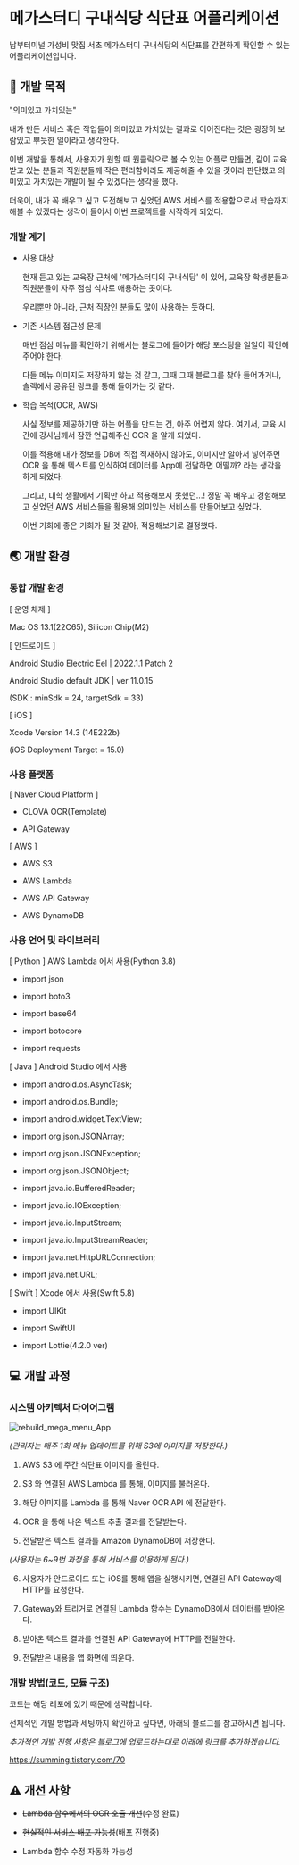 # 메가스터디 구내식당 식단표 어플리케이션

남부터미널 가성비 맛집 서초 메가스터디 구내식당의 식단표를 간편하게 확인할 수 있는 어플리케이션입니다.


## 🎯 개발 목적

"의미있고 가치있는"

내가 만든 서비스 혹은 작업들이 의미있고 가치있는 결과로 이어진다는 것은 굉장히 보람있고 뿌듯한 일이라고 생각한다.

이번 개발을 통해서, 사용자가 원할 때 원클릭으로 볼 수 있는 어플로 만들면, 같이 교육받고 있는 분들과 직원분들께 작은 편리함이라도 제공해줄 수 있을 것이라 판단했고 의미있고 가치있는 개발이 될 수 있겠다는 생각을 했다.

더욱이, 내가 꼭 배우고 싶고 도전해보고 싶었던 AWS 서비스를 적용함으로서 학습까지 해볼 수 있겠다는 생각이 들어서 이번 프로젝트를 시작하게 되었다.


### 개발 계기

- 사용 대상

    현재 듣고 있는 교육장 근처에 '메가스터디의 구내식당' 이 있어, 교육장 학생분들과 직원분들이 자주 점심 식사로 애용하는 곳이다.

    우리뿐만 아니라, 근처 직장인 분들도 많이 사용하는 듯하다.


- 기존 시스템 접근성 문제

    매번 점심 메뉴를 확인하기 위해서는 블로그에 들어가 해당 포스팅을 일일이 확인해주어야 한다.
 
    다들 메뉴 이미지도 저장하지 않는 것 같고, 그때 그때 블로그를 찾아 들어가거나, 슬랙에서 공유된 링크를 통해 들어가는 것 같다.


- 학습 목적(OCR, AWS)

    사실 정보를 제공하기만 하는 어플을 만드는 건, 아주 어렵지 않다.
    여기서, 교육 시간에 강사님께서 잠깐 언급해주신 OCR 을 알게 되었다.

    이를 적용해 내가 정보를 DB에 직접 적재하지 않아도, 이미지만 알아서 넣어주면 OCR 을 통해 텍스트를 인식하여 데이터를 App에 전달하면 어떨까? 라는 생각을 하게 되었다.

    그리고, 대학 생활에서 기획만 하고 적용해보지 못했던...! 정말 꼭 배우고 경험해보고 싶었던 AWS 서비스들을 활용해 의미있는 서비스를 만들어보고 싶었다.

    이번 기회에 좋은 기회가 될 것 같아, 적용해보기로 결정했다.


## 🌏 개발 환경


### 통합 개발 환경

[ 운영 체제 ]

Mac OS 13.1(22C65), Silicon Chip(M2)

[ 안드로이드 ]

Android Studio Electric Eel | 2022.1.1 Patch 2

Android Studio default JDK | ver 11.0.15

(SDK : minSdk = 24, targetSdk = 33)

[ iOS ]

Xcode Version 14.3 (14E222b)

(iOS Deployment Target = 15.0)


### 사용 플랫폼

[ Naver Cloud Platform ]

- CLOVA OCR(Template)

- API Gateway
 
[ AWS ]

- AWS S3

- AWS Lambda

- AWS API Gateway

- AWS DynamoDB

### 사용 언어 및 라이브러리

[ Python ] AWS Lambda 에서 사용(Python 3.8)

- import json

- import boto3

- import base64

- import botocore

- import requests
 

[ Java ] Android Studio 에서 사용

- import android.os.AsyncTask;

- import android.os.Bundle;

- import android.widget.TextView;

- import org.json.JSONArray;

- import org.json.JSONException;

- import org.json.JSONObject;

- import java.io.BufferedReader;

- import java.io.IOException;

- import java.io.InputStream;

- import java.io.InputStreamReader;

- import java.net.HttpURLConnection;

- import java.net.URL;


[ Swift ] Xcode 에서 사용(Swift 5.8)

- import UIKit

- import SwiftUI

- import Lottie(4.2.0 ver)


## 💻 개발 과정

### 시스템 아키텍처 다이어그램

![rebuild_mega_menu_App](https://github.com/Lee-SungMin/mega_menu_app/assets/55132964/bc2665b0-be0a-468a-8868-f8d5b51c02dd)

_(관리자는 매주 1회 메뉴 업데이트를 위해 S3에 이미지를 저장한다.)_

1. AWS S3 에 주간 식단표 이미지를 올린다.

2. S3 와 연결된 AWS Lambda 를 통해, 이미지를 불러온다.

3. 해당 이미지를 Lambda 를 통해 Naver OCR API 에 전달한다.

4. OCR 을 통해 나온 텍스트 추출 결과를 전달받는다.

5. 전달받은 텍스트 결과를 Amazon DynamoDB에 저장한다.

_(사용자는 6~9번 과정을 통해 서비스를 이용하게 된다.)_

6. 사용자가 안드로이드 또는 iOS를 통해 앱을 실행시키면, 연결된 API Gateway에 HTTP를 요청한다.

7. Gateway와 트리거로 연결된 Lambda 함수는 DynamoDB에서 데이터를 받아온다.

8. 받아온 텍스트 결과를 연결된 API Gateway에 HTTP를 전달한다.

9. 전달받은 내용을 앱 화면에 띄운다.


### 개발 방법(코드, 모듈 구조)

코드는 해당 레포에 있기 때문에 생략합니다.

전체적인 개발 방법과 세팅까지 확인하고 싶다면, 아래의 블로그를 참고하시면 됩니다.

_추가적인 개발 진행 사항은 블로그에 업로드하는대로 아래에 링크를 추가하겠습니다._

https://summing.tistory.com/70



## ⚠️ 개선 사항

- ~~Lambda 함수에서의 OCR 호출 개선~~(수정 완료)

- ~~현실적인 서비스 배포 가능성~~(배포 진행중)

- Lambda 함수 수정 자동화 가능성